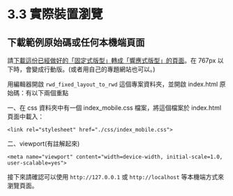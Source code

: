 # 3.3 實際裝置瀏覽

## 下載範例原始碼或任何本機端頁面

請[下載這份已經做好的「固定式版型」轉成「響應式版型」的頁面](https://alldata.sgp1.digitaloceanspaces.com/sample/rwd\_fixed\_layout\_to\_rwd.zip)。在 767px 以下時，會變成行動版。(或者用自己的專題網站也可以。)



用編輯器開啟 `rwd_fixed_layout_to_rwd` 這個專案資料夾，並開啟 index.html 原始碼：有以下兩個重點

一、在 css 資料夾中有一個 index\_mobile.css 檔案，將這個檔案於 index.html 頁面中載入：

```markup
<link rel="stylesheet" href="./css/index_mobile.css">
```

二、viewport(有註解起來)

```markup
<meta name="viewport" content="width=device-width, initial-scale=1.0, user-scalable=yes">
```

接下來請確認可以使用 `http://127.0.0.1` 或 `http://localhost` 等本機端方式來瀏覽頁面。





